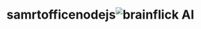 # samrtofficenodejs![brainflick AI](https://user-images.githubusercontent.com/94669300/235457090-8d412e92-647f-4214-9452-2d8d5766d326.png)

